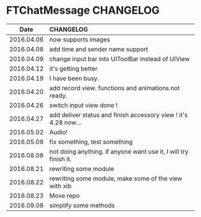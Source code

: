 # FTChatMessage CHANGELOG


|Date|CHANGELOG|
|:------:|:------|
| 2016.04.06 | now supports images |
| 2016.04.08 | add time and sender name support |
| 2016.04.09 | change input bar into UIToolBar instead of UIView |
| 2016.04.12 | it's getting better |
| 2016.04.19 | I have been busy. |
| 2016.04.20 | add record view. functions and animations not ready. |
| 2016.04.26 | switch input view done ! |
| 2016.04.27 | add deliver status and finish accessory view ! it's 4.28 now... |
| 2016.05.02 | Audio! |
| 2016.05.08 | fix something, test something |
| 2016.08.08 | not doing anything. if anyone want use it, I will try finish it. |
| 2016.08.21 | rewriting some module |
| 2016.08.22 | rewriting some module, make some of the view with xib |
| 2016.08.23 | Move repo |
| 2016.09.08 | simplify some methods |
















